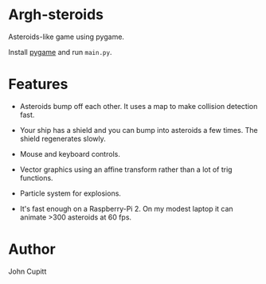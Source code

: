 # Argh-steroids

Asteroids-like game using pygame. 

Install [pygame](http://pygame.org) and run `main.py`.

# Features

* Asteroids bump off each other. It uses a map to make collision detection
  fast.

* Your ship has a shield and you can bump into asteroids a few times. The
  shield regenerates slowly.

* Mouse and keyboard controls.

* Vector graphics using an affine transform rather than a lot of trig
  functions. 

* Particle system for explosions.

* It's fast enough on a Raspberry-Pi 2. On my modest 
  laptop it can animate >300 asteroids at 60 fps.
 
# Author

John Cupitt
